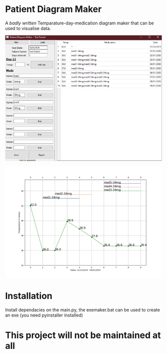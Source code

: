 # Patient Diagram Maker

A *badly written* Temparature-day-medication diagram maker that can be used to visualise data.

![Main Program](images/1.png)

![Output](https://github.com/GeorgeGrig/patient-diagram-maker/blob/master/images/Test%20Patient.png)

# Installation 

Install dependacies on the main.py, the exemaker.bat can be used to create an exe (you need pyinstaller installed)

# This project will not be maintained at all
